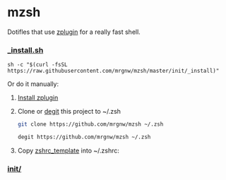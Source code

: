 # mzsh

Dotifles that use [zplugin](https://github.com/zdharma/zplugin) for a really fast shell.

### [_install.sh](init/_install.sh)

```
sh -c "$(curl -fsSL https://raw.githubusercontent.com/mrgnw/mzsh/master/init/_install)"
```

Or do it manually:

1. [Install zplugin](https://github.com/zdharma/zplugin#installation)

2. Clone or [degit](https://github.com/Rich-Harris/degit) this project to ~/.zsh
    ```sh
    git clone https://github.com/mrgnw/mzsh ~/.zsh
    ```
    ```sh
    degit https://github.com/mrgnw/mzsh ~/.zsh
    ```

3. Copy [zshrc_template](init/zshrc_template) into ~/.zshrc:


### [init/](init)

